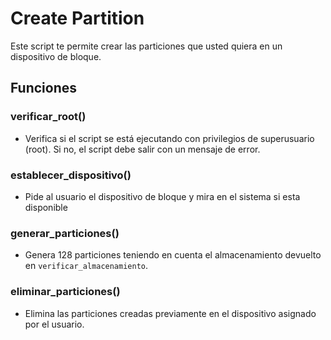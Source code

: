 # Create Partition

Este script te permite crear las particiones que usted quiera en un dispositivo de bloque.

## Funciones

### verificar_root()

- Verifica si el script se está ejecutando con privilegios de superusuario (root). Si no, el script debe salir con un mensaje de error.

### establecer_dispositivo()

- Pide al usuario el dispositivo de bloque y mira en el sistema si esta disponible

### generar_particiones()

- Genera 128 particiones teniendo en cuenta el almacenamiento devuelto en `verificar_almacenamiento`.

### eliminar_particiones()

- Elimina las particiones creadas previamente en el dispositivo asignado por el usuario.
